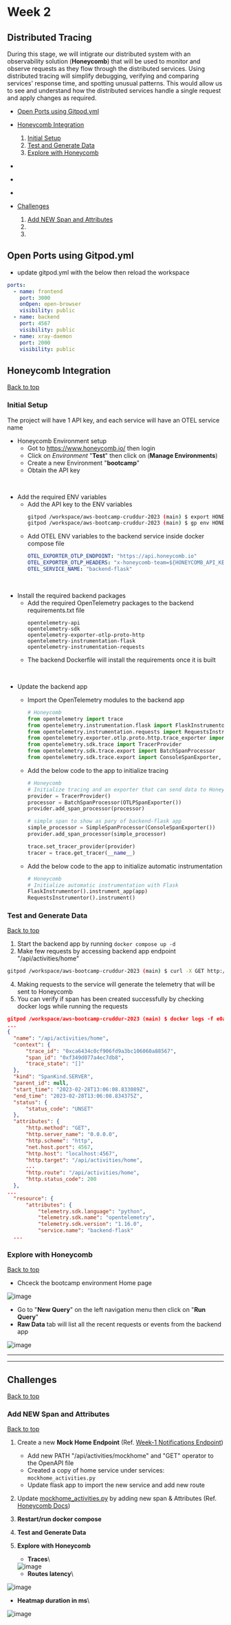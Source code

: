 # Week 2

## Distributed Tracing

During this stage, we will intigrate our distributed system with an observability solution (**Honeycomb**) that will be used to monitor and observe requests as they flow through the distributed services. Using distributed tracing will simplify debugging, verifying and comparing services' response time, and spotting unusual patterns.
This would allow us to see and understand how the distributed services handle a single request and apply changes as required.

-  [Open Ports using Gitpod.yml](#Open-Ports-using-Gitpodyml)
-  [Honeycomb Integration](#HoneycombIntegration)
    1.  [Initial Setup](#Initial-Setup)
    2.  [Test and Generate Data](#Test-and-Generate-Data)
    3.  [Explore with Honeycomb](#Explore-with-Honeycomb)

-  [](#)
-  [](#)
-  [](#)
-  [Challenges](#Challenges)
    1.  [Add NEW Span and Attributes](#Add-NEW-Span-and-Attributes)
    2.  [](#)
    3.  [](#)
  


## Open Ports using Gitpod.yml
- update gitpod.yml with the below then reload the workspace
```yml
ports: 
  - name: frontend 
    port: 3000
    onOpen: open-browser
    visibility: public 
  - name: backend
    port: 4567
    visibility: public
  - name: xray-daemon
    port: 2000
    visibility: public
```

## Honeycomb Integration 
[Back to top](#Week-2)

### **Initial Setup**

The project will have 1 API key, and each service will have an OTEL service name
- Honeycomb Environment setup
  - Got to https://www.honeycomb.io/ then login
  - Click on _Environment_ "**Test**" then click on (**Manage Environments**)
  - Create a new Environment "**bootcamp**"
  - Obtain the API key 

<br>

- Add the required ENV variables
  - Add the API key to the ENV variables 
    ```bash
    gitpod /workspace/aws-bootcamp-cruddur-2023 (main) $ export HONEYCOMB_API_KEY="*******************uxF"
    gitpod /workspace/aws-bootcamp-cruddur-2023 (main) $ gp env HONEYCOMB_API_KEY="*******************uxF"
    ``` 
  - Add OTEL ENV variables to the backend service inside docker compose file 
    ```yml
    OTEL_EXPORTER_OTLP_ENDPOINT: "https://api.honeycomb.io"
    OTEL_EXPORTER_OTLP_HEADERS: "x-honeycomb-team=${HONEYCOMB_API_KEY}"
    OTEL_SERVICE_NAME: "backend-flask"
    ```
<br>

- Install the required backend packages
  - Add the required OpenTelemetry packages to the backend requirements.txt file
    ```
    opentelemetry-api 
    opentelemetry-sdk 
    opentelemetry-exporter-otlp-proto-http 
    opentelemetry-instrumentation-flask 
    opentelemetry-instrumentation-requests
    ```
  - The backend Dockerfile will install the requirements once it is built 

<br>


- Update the backend app
  - Import the OpenTelemetry modules to the backend app
    ```python
    # Honeycomb 
    from opentelemetry import trace
    from opentelemetry.instrumentation.flask import FlaskInstrumentor
    from opentelemetry.instrumentation.requests import RequestsInstrumentor
    from opentelemetry.exporter.otlp.proto.http.trace_exporter import OTLPSpanExporter
    from opentelemetry.sdk.trace import TracerProvider
    from opentelemetry.sdk.trace.export import BatchSpanProcessor
    from opentelemetry.sdk.trace.export import ConsoleSpanExporter, SimpleSpanProcessor
    ```
  - Add the below code to the app to initialize tracing 
    ```python
    # Honeycomb 
    # Initialize tracing and an exporter that can send data to Honeycomb
    provider = TracerProvider()
    processor = BatchSpanProcessor(OTLPSpanExporter())
    provider.add_span_processor(processor)

    # simple span to show as pary of backend-flask app
    simple_processor = SimpleSpanProcessor(ConsoleSpanExporter())
    provider.add_span_processor(simple_processor)

    trace.set_tracer_provider(provider)
    tracer = trace.get_tracer(__name__)
    ```

  - Add the below code to the app to initialize automatic instrumentation
    ```python
    # Honeycomb
    # Initialize automatic instrumentation with Flask
    FlaskInstrumentor().instrument_app(app)
    RequestsInstrumentor().instrument()
    ```
### **Test and Generate Data**
[Back to top](#Week-2)

  1. Start the backend app by running `docker compose up -d` 
  2. Make few requests by accessing backend app endpoint "/api/activities/home"
  ```bash
  gitpod /workspace/aws-bootcamp-cruddur-2023 (main) $ curl -X GET http://localhost:4567/api/activities/home -H "Accept: application/json" -H "Content-Type: application/json"
  ```
  4. Making requests to the service will generate the telemetry that will be sent to Honeycomb
  5. You can verify if span has been created successfully by checking docker logs while running the requests
  ```json
  gitpod /workspace/aws-bootcamp-cruddur-2023 (main) $ docker logs -f e0a3bc15aca1
  ...
{
    "name": "/api/activities/home",
    "context": {
        "trace_id": "0xca6434c0cf906fd9a3bc106060a88567",
        "span_id": "0xf349d077a4ec7db8",
        "trace_state": "[]"
    },
    "kind": "SpanKind.SERVER",
    "parent_id": null,
    "start_time": "2023-02-28T13:06:08.833089Z",
    "end_time": "2023-02-28T13:06:08.834375Z",
    "status": {
        "status_code": "UNSET"
    },
    "attributes": {
        "http.method": "GET",
        "http.server_name": "0.0.0.0",
        "http.scheme": "http",
        "net.host.port": 4567,
        "http.host": "localhost:4567",
        "http.target": "/api/activities/home",
        ...
        "http.route": "/api/activities/home",
        "http.status_code": 200
    },
  ...
    "resource": {
        "attributes": {
            "telemetry.sdk.language": "python",
            "telemetry.sdk.name": "opentelemetry",
            "telemetry.sdk.version": "1.16.0",
            "service.name": "backend-flask"
    ...
```

### **Explore with Honeycomb**
[Back to top](#Week-2)

- Chceck the bootcamp environment Home page
<img  alt="image" src="https://user-images.githubusercontent.com/91587569/221942102-c2e51f02-a14d-4156-be7e-af7a9d874dc8.png">

- Go to "**New Query**" on the left navigation menu then click on "**Run Query**"
- **Raw Data** tab will list all the recent requests or events from the backend app
<img  alt="image" src="https://user-images.githubusercontent.com/91587569/221943056-bb346d08-8855-4dcc-aef0-f27402990454.png">

---------------------------------------------
---------------------------------------------

##  Challenges
[Back to top](#Week-2)

### **Add NEW Span and Attributes**
[Back to top](#Week-2)

1. Create a new **Mock Home Endpoint** (Ref. [Week-1 Notifications Endpoint](https://github.com/astroveny/aws-bootcamp-cruddur-2023/blob/main/journal/week1.md#create-the-notification-feature))
    -   Add new PATH "/api/activities/mockhome" and "GET" operator to the OpenAPI file 
    -   Created a copy of home service  under services: `mockhome_activities.py`
    -   Update flask app to import the new service and add new route
 
3. Update [mockhome_activities.py](https://github.com/astroveny/aws-bootcamp-cruddur-2023/blob/main/backend-flask/services/mockhome_activities.py) by adding new span & Attributes (Ref. [Honeycomb Docs](https://docs.honeycomb.io/getting-data-in/opentelemetry/python/#adding-attributes-to-spans))
4. **Restart/run docker compose**
5. **Test and Generate Data**
6. **Explore with Honeycomb**
   -   **Traces**\
   
   <img  alt="image" src="https://user-images.githubusercontent.com/91587569/221948776-b260bd77-b59d-4fdd-94ff-28f19b9a56da.png">
   
   
   -   **Routes latency**\
  
  <img  alt="image" src="https://user-images.githubusercontent.com/91587569/221948892-3799b30e-14a9-4f32-9371-e5b3f387e707.png">


   -   **Heatmap duration in ms**\
   
   <img  alt="image" src="https://user-images.githubusercontent.com/91587569/221948823-80de853a-e33b-439f-8830-f1de1b55c560.png">
   
   

